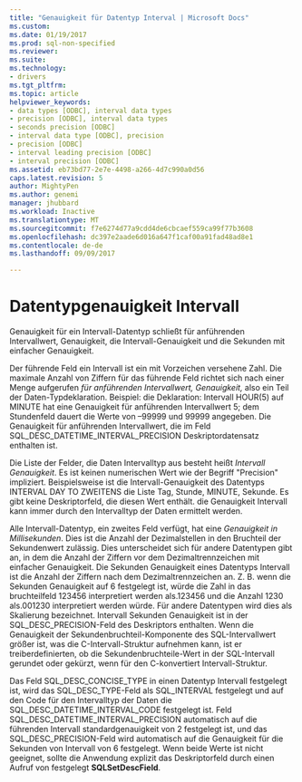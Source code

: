 ```yaml
---
title: "Genauigkeit für Datentyp Interval | Microsoft Docs"
ms.custom: 
ms.date: 01/19/2017
ms.prod: sql-non-specified
ms.reviewer: 
ms.suite: 
ms.technology:
- drivers
ms.tgt_pltfrm: 
ms.topic: article
helpviewer_keywords:
- data types [ODBC], interval data types
- precision [ODBC], interval data types
- seconds precision [ODBC]
- interval data type [ODBC], precision
- precision [ODBC]
- interval leading precision [ODBC]
- interval precision [ODBC]
ms.assetid: eb73bd77-2e7e-4498-a266-4d7c990a0d56
caps.latest.revision: 5
author: MightyPen
ms.author: genemi
manager: jhubbard
ms.workload: Inactive
ms.translationtype: MT
ms.sourcegitcommit: f7e6274d77a9cdd4de6cbcaef559ca99f77b3608
ms.openlocfilehash: dc397e2aade6d016a647f1caf00a91fad48ad8e1
ms.contentlocale: de-de
ms.lasthandoff: 09/09/2017

---
```

# <a name="interval-data-type-precision"></a>Datentypgenauigkeit Intervall
Genauigkeit für ein Intervall-Datentyp schließt für anführenden Intervallwert, Genauigkeit, die Intervall-Genauigkeit und die Sekunden mit einfacher Genauigkeit.  
  
 Der führende Feld ein Intervall ist ein mit Vorzeichen versehene Zahl. Die maximale Anzahl von Ziffern für das führende Feld richtet sich nach einer Menge aufgerufen *für anführenden Intervallwert, Genauigkeit,* also ein Teil der Daten-Typdeklaration. Beispiel: die Deklaration: Intervall HOUR(5) auf MINUTE hat eine Genauigkeit für anführenden Intervallwert 5; dem Stundenfeld dauert die Werte von –99999 und 99999 angegeben. Die Genauigkeit für anführenden Intervallwert, die im Feld SQL_DESC_DATETIME_INTERVAL_PRECISION Deskriptordatensatz enthalten ist.  
  
 Die Liste der Felder, die Daten Intervalltyp aus besteht heißt *Intervall Genauigkeit*. Es ist keinen numerischen Wert wie der Begriff "Precision" impliziert. Beispielsweise ist die Intervall-Genauigkeit des Datentyps INTERVAL DAY TO ZWEITENS die Liste Tag, Stunde, MINUTE, Sekunde. Es gibt keine Deskriptorfeld, die diesen Wert enthält. die Genauigkeit Intervall kann immer durch den Intervalltyp der Daten ermittelt werden.  
  
 Alle Intervall-Datentyp, ein zweites Feld verfügt, hat eine *Genauigkeit in Millisekunden*. Dies ist die Anzahl der Dezimalstellen in den Bruchteil der Sekundenwert zulässig. Dies unterscheidet sich für andere Datentypen gibt an, in dem die Anzahl der Ziffern vor dem Dezimaltrennzeichen mit einfacher Genauigkeit. Die Sekunden Genauigkeit eines Datentyps Intervall ist die Anzahl der Ziffern nach dem Dezimaltrennzeichen an. Z. B. wenn die Sekunden Genauigkeit auf 6 festgelegt ist, würde die Zahl in das bruchteilfeld 123456 interpretiert werden als.123456 und die Anzahl 1230 als.001230 interpretiert werden würde. Für andere Datentypen wird dies als Skalierung bezeichnet. Intervall Sekunden Genauigkeit ist in der SQL_DESC_PRECISION-Feld des Deskriptors enthalten. Wenn die Genauigkeit der Sekundenbruchteil-Komponente des SQL-Intervallwert größer ist, was die C-Intervall-Struktur aufnehmen kann, ist er treiberdefinierten, ob die Sekundenbruchteile-Wert in der SQL-Intervall gerundet oder gekürzt, wenn für den C-konvertiert Intervall-Struktur.  
  
 Das Feld SQL_DESC_CONCISE_TYPE in einen Datentyp Intervall festgelegt ist, wird das SQL_DESC_TYPE-Feld als SQL_INTERVAL festgelegt und auf den Code für den Intervalltyp der Daten die SQL_DESC_DATETIME_INTERVAL_CODE festgelegt ist. Feld SQL_DESC_DATETIME_INTERVAL_PRECISION automatisch auf die führenden Intervall standardgenauigkeit von 2 festgelegt ist, und das SQL_DESC_PRECISION-Feld wird automatisch auf die Genauigkeit für die Sekunden von Intervall von 6 festgelegt. Wenn beide Werte ist nicht geeignet, sollte die Anwendung explizit das Deskriptorfeld durch einen Aufruf von festgelegt **SQLSetDescField**.

